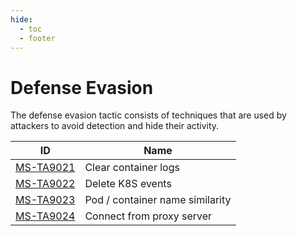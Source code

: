 ```yaml
---
hide:
  - toc
  - footer
---
```


# Defense Evasion

The defense evasion tactic consists of techniques that are used by attackers to avoid detection and hide their activity.

|ID|Name|
|--|----|
|[MS-TA9021](../../techniques/Clear%20container%20logs.md)|Clear container logs|
|[MS-TA9022](../../techniques/Delete%20K8S%20events.md)|Delete K8S events|
|[MS-TA9023](../../techniques/Pod%20or%20container%20name%20similarily.md)|Pod / container name similarity|
|[MS-TA9024](../../techniques/Connect%20from%20Proxy%20server.md)|Connect from proxy server|